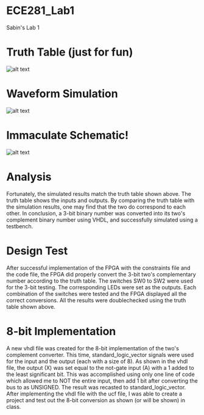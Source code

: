 ECE281_Lab1
===========

Sabin's Lab 1

# Truth Table (just for fun)
![alt text](https://raw2.github.com/sabinpark/ECE281_Lab1/master/Lab%201%20Truth%20Table.PNG "Truth Table")

# Waveform Simulation
![alt text](https://raw2.github.com/sabinpark/ECE281_Lab1/master/Lab%201%20Simulation%20Results.PNG "Simulation Results")

# Immaculate Schematic!
![alt text](https://raw2.github.com/sabinpark/ECE281_Lab1/master/Lab%201%20Schematic.PNG "Schematic")

# Analysis
Fortunately, the simulated results match the truth table shown above.  The truth table shows the inputs and outputs.  By comparing the truth table with the simulation results, one may find that the two do correspond to each other.  In conclusion, a 3-bit binary number was converted into its two's complement binary number using VHDL, and successfully simulated using a testbench.

# Design Test
After successful implementation of the FPGA with the constraints file and the code file, the FPGA did properly convert the 3-bit two's complementary number according to the truth table.  The switches SW0 to SW2 were used for the 3-bit testing.  The corresponding LEDs were set as the outputs.  Each combination of the switches were tested and the FPGA displayed all the correct conversions.  All the results were doublechecked using the truth table shown above.

# 8-bit Implementation
A new vhdl file was created for the 8-bit implementation of the two's complement converter.  This time, standard_logic_vector signals were used for the input and the output (each with a size of 8).  As shown in the vhdl file, the output (X) was set equal to the not-gate input (A) with a 1 added to the least significant bit.  This was accomplished using only one line of code which allowed me to NOT the entire input, then add 1 bit after converting the bus to as UNSIGNED.  The result was recasted to standard_logic_vector.  After implementing the vhdl file with the ucf file, I was able to create a project and test out the 8-bit conversion as shown (or will be shown) in class.  

